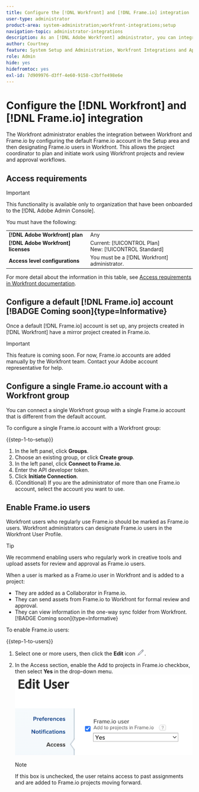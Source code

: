 ```yaml
---
title: Configure the [!DNL Workfront] and [!DNL Frame.io] integration
user-type: administrator
product-area: system-administration;workfront-integrations;setup
navigation-topic: administrator-integrations
description: As an [!DNL Adobe Workfront] administrator, you can integrate [!DNL Workfront] with [!DNL Frame.io] and provide your organization with a seamless way to review and approve assets.
author: Courtney
feature: System Setup and Administration, Workfront Integrations and Apps
role: Admin
hide: yes
hidefromtoc: yes
exl-id: 7d909976-d3ff-4e60-9158-c3bffe498e6e
---
```

# Configure the [!DNL Workfront] and [!DNL Frame.io] integration

The Workfront administrator enables the integration between Workfront and Frame.io by configuring the default Frame.io account in the Setup area and then designating Frame.io users in Workfront. This allows the project coordinator to plan and initiate work using Workfront projects and review and approval workflows. 


## Access requirements

>[!IMPORTANT]
>
>This functionality is available only to organization that have been onboarded to the [!DNL Adobe Admin Console].

You must have the following:

<table>
  <tr>
   <td><strong>[!DNL Adobe Workfront] plan</strong>
   </td>
   <td>Any
   </td>
  </tr>
  <tr>
   <td><strong>[!DNL Adobe Workfront] licenses</strong>
   </td>
   <td>Current: [!UICONTROL Plan] <br>
   New: [!UICONTROL Standard]
   </td>
  </tr>
  
  <tr>
   <td><strong>Access level configurations</strong>
   </td>
   <td>You must be a [!DNL Workfront] administrator.
   </td>
  </tr>
 
</table>

For more detail about the information in this table, see [Access requirements in Workfront documentation](/help/quicksilver/administration-and-setup/add-users/access-levels-and-object-permissions/access-level-requirements-in-documentation.md).


## Configure a default [!DNL Frame.io] account [!BADGE Coming soon]{type=Informative}

Once a default [!DNL Frame.io] account is set up, any projects created in [!DNL Workfront] have a mirror project created in Frame.io.

>[!IMPORTANT]
>
>This feature is coming soon. For now, Frame.io accounts are added manually by the Workfront team. Contact your Adobe account representative for help. 

## Configure a single Frame.io account with a Workfront group

You can connect a single Workfront group with a single Frame.io account that is different from the default account.

To configure a single Frame.io account with a Workfront group:

{{step-1-to-setup}}

1. In the left panel, click **Groups**.
1. Choose an existing group, or click **Create group**. 
1. In the left panel, click **Connect to Frame.io**. 
1. Enter the API developer token.
1. Click **Initiate Connection**.
1. (Conditional) If you are the administrator of more than one Frame.io account, select the account you want to use.

## Enable Frame.io users

Workfront users who regularly use Frame.io should be marked as Frame.io users. Workfront administrators can designate Frame.io users in the Workfront User Profile.

>[!TIP]
>
>We recommend enabling users who regularly work in creative tools and upload assets for review and approval as Frame.io users.

When a user is marked as a Frame.io user in Workfront and is added to a project:

* They are added as a Collaborator in Frame.io. <!--do we need to be more explicit about a frame license being provisioned for them?-->
* They can send assets from Frame.io to Workfront for formal review and approval.
* They can view information in the one-way sync folder from Workfront. [!BADGE Coming soon]{type=Informative}

To enable Frame.io users:

{{step-1-to-users}}

1. Select one or more users, then click the **Edit** icon ![](assets/edit-icon.png). 
1. In the Access section, enable the Add to projects in Frame.io checkbox, then select **Yes** in the drop-down menu. 
    ![](assets/add-to-frame-project.png)

    >[!NOTE]
    >
    >If this box is unchecked, the user retains access to past assignments and are added to Frame.io projects moving forward.<!-- If the user is deactivated, they lose all access to previous assignments and are removed from the Frame.io account.-->
